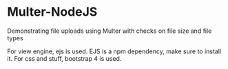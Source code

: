 # Multer-NodeJS
Demonstrating file uploads using Multer with checks on file size and file types

For view engine, ejs is used. EJS is a npm dependency, make sure to install it. For css and stuff, bootstrap 4 is used.
